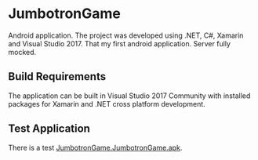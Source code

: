 # JumbotronGame
Android application. The project was developed using .NET, C#, Xamarin and Visual Studio 2017. That my first android application. Server fully mocked.

## Build Requirements
The application can be built in Visual Studio 2017 Community with installed packages for Xamarin and .NET cross platform development.

## Test Application
There is a test [JumbotronGame.JumbotronGame.apk](JumbotronGame.JumbotronGame.apk).
